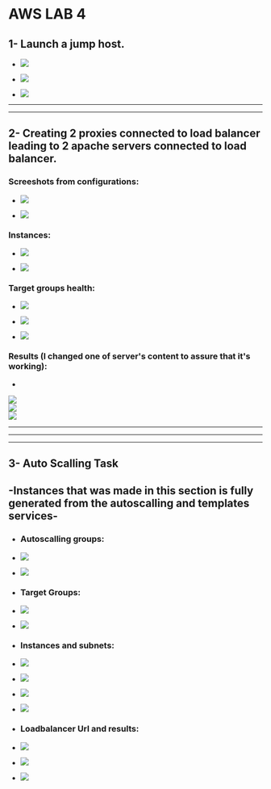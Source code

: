 # **AWS LAB 4**
## **1- Launch a jump host.**

- ![](https://github.com/abdulrahman102/Sprints_tasks/blob/master/aws/aws_lab_4/Screenshots/1-1.png)  


- ![](https://github.com/abdulrahman102/Sprints_tasks/blob/master/aws/aws_lab_4/Screenshots/1-2.png)  

    
- ![](https://github.com/abdulrahman102/Sprints_tasks/blob/master/aws/aws_lab_4/Screenshots/1-3.png)  

-------------
-------------

## **2- Creating 2 proxies connected to load balancer leading to 2 apache servers connected to load balancer.**

### **Screeshots from configurations:**

- ![](https://github.com/abdulrahman102/Sprints_tasks/blob/master/aws/aws_lab_4/Screenshots/2-1.png)  


- ![](https://github.com/abdulrahman102/Sprints_tasks/blob/master/aws/aws_lab_4/Screenshots/2-2.png)  


### **Instances:**

- ![](https://github.com/abdulrahman102/Sprints_tasks/blob/master/aws/aws_lab_4/Screenshots/2-3.png)  


- ![](https://github.com/abdulrahman102/Sprints_tasks/blob/master/aws/aws_lab_4/Screenshots/2-4.png)  


### **Target groups health:**

- ![](https://github.com/abdulrahman102/Sprints_tasks/blob/master/aws/aws_lab_4/Screenshots/2-5.png)  


- ![](https://github.com/abdulrahman102/Sprints_tasks/blob/master/aws/aws_lab_4/Screenshots/2-6.png)  


- ![](https://github.com/abdulrahman102/Sprints_tasks/blob/master/aws/aws_lab_4/Screenshots/2-7.png)  


### **Results (I changed one of server's content to assure that it's working):**

- 
![](https://github.com/abdulrahman102/Sprints_tasks/blob/master/aws/aws_lab_4/Screenshots/2-8.png)  
![](https://github.com/abdulrahman102/Sprints_tasks/blob/master/aws/aws_lab_4/Screenshots/2-9.png)  
![](https://github.com/abdulrahman102/Sprints_tasks/blob/master/aws/aws_lab_4/Screenshots/2-10.png)  

-------------
-------------
-------------


## **3- Auto Scalling Task**

## **-Instances that was made in this section is fully generated from the autoscalling and templates services-**

- ### **Autoscalling groups:**

- ![](https://github.com/abdulrahman102/Sprints_tasks/blob/master/aws/aws_lab_4/Screenshots/3-1.png)  


- ![](https://github.com/abdulrahman102/Sprints_tasks/blob/master/aws/aws_lab_4/Screenshots/3-2.png)  


- ### **Target Groups:**

- ![](https://github.com/abdulrahman102/Sprints_tasks/blob/master/aws/aws_lab_4/Screenshots/3-3.png)  


- ![](https://github.com/abdulrahman102/Sprints_tasks/blob/master/aws/aws_lab_4/Screenshots/3-4.png)  


- ### **Instances and subnets:**

- ![](https://github.com/abdulrahman102/Sprints_tasks/blob/master/aws/aws_lab_4/Screenshots/3-5.png)  


- ![](https://github.com/abdulrahman102/Sprints_tasks/blob/master/aws/aws_lab_4/Screenshots/3-6.png)  


- ![](https://github.com/abdulrahman102/Sprints_tasks/blob/master/aws/aws_lab_4/Screenshots/3-7.png)  


- ![](https://github.com/abdulrahman102/Sprints_tasks/blob/master/aws/aws_lab_4/Screenshots/3-8.png)  

- ### **Loadbalancer Url and results:**

- ![](https://github.com/abdulrahman102/Sprints_tasks/blob/master/aws/aws_lab_4/Screenshots/3-9.png)  


- ![](https://github.com/abdulrahman102/Sprints_tasks/blob/master/aws/aws_lab_4/Screenshots/3-10.png)  


- ![](https://github.com/abdulrahman102/Sprints_tasks/blob/master/aws/aws_lab_4/Screenshots/3-11.png)  